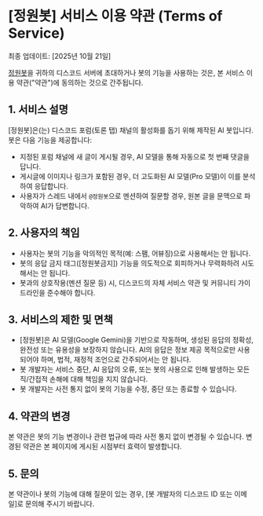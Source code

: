 # [정원봇] 서비스 이용 약관 (Terms of Service)

최종 업데이트: [2025년 10월 21일]

[정원봇]("봇")을 귀하의 디스코드 서버에 초대하거나 봇의 기능을 사용하는 것은, 본 서비스 이용 약관("약관")에 동의하는 것으로 간주됩니다.

## 1. 서비스 설명

[정원봇]은(는) 디스코드 포럼(토론 탭) 채널의 활성화를 돕기 위해 제작된 AI 봇입니다. 봇은 다음 기능을 제공합니다:
- 지정된 포럼 채널에 새 글이 게시될 경우, AI 모델을 통해 자동으로 첫 번째 댓글을 답니다.
- 게시글에 이미지나 링크가 포함된 경우, 더 고도화된 AI 모델(Pro 모델)이 이를 분석하여 응답합니다.
- 사용자가 스레드 내에서 `@정원봇`으로 멘션하여 질문할 경우, 원본 글을 문맥으로 파악하여 AI가 답변합니다.

## 2. 사용자의 책임

- 사용자는 봇의 기능을 악의적인 목적(예: 스팸, 어뷰징)으로 사용해서는 안 됩니다.
- 봇의 응답 금지 태그([정원봇금지]) 기능을 의도적으로 회피하거나 무력화하려 시도해서는 안 됩니다.
- 봇과의 상호작용(멘션 질문 등) 시, 디스코드의 자체 서비스 약관 및 커뮤니티 가이드라인을 준수해야 합니다.

## 3. 서비스의 제한 및 면책

- [정원봇]은 AI 모델(Google Gemini)을 기반으로 작동하며, 생성된 응답의 정확성, 완전성 또는 유용성을 보장하지 않습니다. AI의 응답은 정보 제공 목적으로만 사용되어야 하며, 법적, 재정적 조언으로 간주되어서는 안 됩니다.
- 봇 개발자는 서비스 중단, AI 응답의 오류, 또는 봇의 사용으로 인해 발생하는 모든 직/간접적 손해에 대해 책임을 지지 않습니다.
- 봇 개발자는 사전 통지 없이 봇의 기능을 수정, 중단 또는 종료할 수 있습니다.

## 4. 약관의 변경

본 약관은 봇의 기능 변경이나 관련 법규에 따라 사전 통지 없이 변경될 수 있습니다. 변경된 약관은 본 페이지에 게시된 시점부터 효력이 발생합니다.

## 5. 문의

본 약관이나 봇의 기능에 대해 질문이 있는 경우, [봇 개발자의 디스코드 ID 또는 이메일]로 문의해 주시기 바랍니다.
